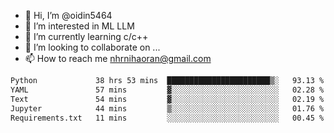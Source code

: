 - 👋 Hi, I’m @oidin5464
- 👀 I’m interested in ML LLM
- 🌱 I’m currently learning c/c++
- 💞️ I’m looking to collaborate on ...
- 📫 How to reach me nhrnihaoran@gmail.com

<!--START_SECTION:waka-->

```txt
Python             38 hrs 53 mins  ███████████████████████▒░   93.13 %
YAML               57 mins         ▓░░░░░░░░░░░░░░░░░░░░░░░░   02.28 %
Text               54 mins         ▓░░░░░░░░░░░░░░░░░░░░░░░░   02.19 %
Jupyter            44 mins         ▒░░░░░░░░░░░░░░░░░░░░░░░░   01.76 %
Requirements.txt   11 mins         ░░░░░░░░░░░░░░░░░░░░░░░░░   00.45 %
```

<!--END_SECTION:waka-->

<!---
oidin5464/oidin5464 is a ✨ special ✨ repository because its `README.md` (this file) appears on your GitHub profile.
You can click the Preview link to take a look at your changes.
--->
